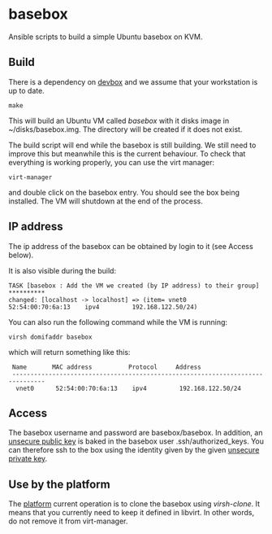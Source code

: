 # basebox
Ansible scripts to build a simple Ubuntu basebox on KVM.

## Build

There is a dependency on [devbox](https://github.com/esfcapital/devbox) and
we assume that your workstation is up to date.

```
make
```

This will build an Ubuntu VM called *basebox* with it disks image in ~/disks/basebox.img.
The directory will be created if it does not exist.

The build script will end while the basebox is still building.  We still need
to improve this but meanwhile this is the current behaviour.  To check that
everything is working properly, you can use the virt manager:

```
virt-manager
```

and double click on the basebox entry.  You should see the box being installed.
The VM will shutdown at the end of the process.

## IP address
The ip address of the basebox can be obtained by login to it (see Access below).

It is also visible during the build:

```
TASK [basebox : Add the VM we created (by IP address) to their group] **********
changed: [localhost -> localhost] => (item= vnet0      52:54:00:70:6a:13    ipv4         192.168.122.50/24)
```

You can also run the following command while the VM is running:

```
virsh domifaddr basebox
```

which will return something like this:

```
 Name       MAC address          Protocol     Address
 -------------------------------------------------------------------------------
  vnet0      52:54:00:70:6a:13    ipv4         192.168.122.50/24

```

## Access

The basebox username and password are basebox/basebox.
In addition, an [unsecure public key](roles/basebox/files/basebox_unsecure_key.pub) 
is baked in the basebox user .ssh/authorized_keys.  You can therefore
ssh to the box using the identity given by the given
[unsecure private key](roles/basebox/files/basebox_unsecure_key).

## Use by the platform

The [platform](https://github.com/esfcapital/platform) current operation is to
clone the basebox using *virsh-clone*.  It means that you currently need
to keep it defined in libvirt. In other words, do not remove it from virt-manager.
